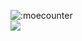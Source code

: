 <!---
AoiKazama/AoiKazama is a ✨ special ✨ repository because its `README.md` (this file) appears on your GitHub profile.
You can click the Preview link to take a look at your changes.
--->
![:moecounter](https://count.getloli.com/get/@:geniac)
<br>
![](https://komarev.com/ghpvc/?username=AoiKazama&color=yellow&style=flat-square)
<p align="center">
  <a href="https://giphy.com/gifs/KonnichiwaFestival-evangelion-konnichiwa-eva-V57yI3ZqAexCrxTLwA" width="100" alt="asuka"></a>
</p>
